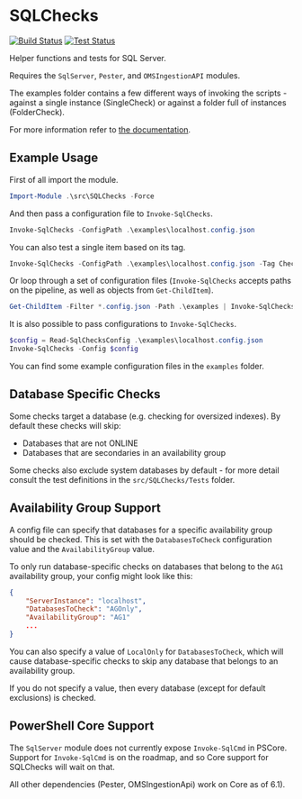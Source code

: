 # SQLChecks
[![Build Status](https://img.shields.io/appveyor/ci/taddison/SQLChecks.svg)](https://ci.appveyor.com/project/taddison/sqlchecks)
[![Test Status](https://img.shields.io/appveyor/tests/taddison/SQLChecks.svg)](https://ci.appveyor.com/project/taddison/sqlchecks/build/tests)

Helper functions and tests for SQL Server.

Requires the `SqlServer`, `Pester`, and `OMSIngestionAPI` modules.

The examples folder contains a few different ways of invoking the scripts - against a single instance (SingleCheck) or against a folder full of instances (FolderCheck).

For more information refer to [the documentation](./docs/Readme.md).

## Example Usage
First of all import the module.

```powershell
Import-Module .\src\SQLChecks -Force
```

And then pass a configuration file to `Invoke-SqlChecks`.

```powershell
Invoke-SqlChecks -ConfigPath .\examples\localhost.config.json
```

You can also test a single item based on its tag.

```powershell
Invoke-SqlChecks -ConfigPath .\examples\localhost.config.json -Tag CheckForOversizedIndexes
```

Or loop through a set of configuration files (`Invoke-SqlChecks` accepts paths on the pipeline, as well as objects from `Get-ChildItem`).

```powershell
Get-ChildItem -Filter *.config.json -Path .\examples | Invoke-SqlChecks
```

It is also possible to pass configurations to `Invoke-SqlChecks`.

```powershell
$config = Read-SqlChecksConfig .\examples\localhost.config.json
Invoke-SqlChecks -Config $config
```

You can find some example configuration files in the `examples` folder.

## Database Specific Checks
Some checks target a database (e.g. checking for oversized indexes).  By default these checks will skip:

- Databases that are not ONLINE
- Databases that are secondaries in an availability group

Some checks also exclude system databases by default - for more detail consult the test definitions in the `src/SQLChecks/Tests` folder.

## Availability Group Support
A config file can specify that databases for a specific availability group should be checked.  This is set with the `DatabasesToCheck` configuration value and the `AvailabilityGroup` value.

To only run database-specific checks on databases that belong to the `AG1` availability group, your config might look like this:

```json
{
    "ServerInstance": "localhost",
    "DatabasesToCheck": "AGOnly",
    "AvailabilityGroup": "AG1"
    ...
}
```

You can also specify a value of `LocalOnly` for `DatabasesToCheck`, which will cause database-specific checks to skip any database that belongs to an availability group.

If you do not specify a value, then every database (except for default exclusions) is checked.

## PowerShell Core Support
The `SqlServer` module does not currently expose `Invoke-SqlCmd` in PSCore.  Support for `Invoke-SqlCmd` is on the roadmap, and so Core support for SQLChecks will wait on that.

All other dependencies (Pester, OMSIngestionApi) work on Core as of 6.1).